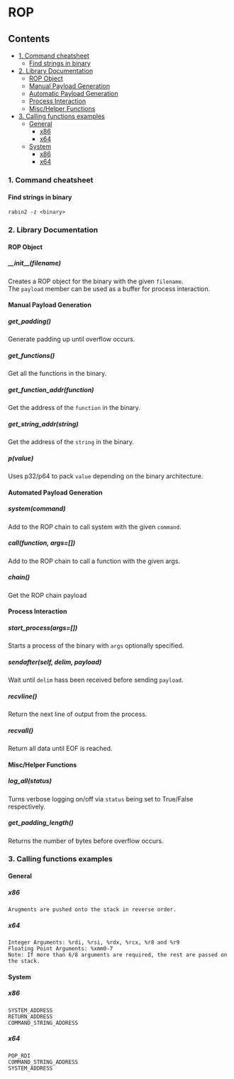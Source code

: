 # ROP
## Contents
- [1. Command cheatsheet](#1-command-cheatsheet)
  * [Find strings in binary](#find-strings-in-binary)
- [2. Library Documentation](#2-library-documentation)
  * [ROP Object](#rop-object)
  * [Manual Payload Generation](#manual-payload-generation)
  * [Automatic Payload Generation](#automatic-payload-generation)
  * [Process Interaction](#process-interaction)
  * [Misc/Helper Functions](#misc-helper-functions)
- [3. Calling functions examples](#3-calling-functions-examples)
  * [General](#general)
    + [x86](#x86)
    + [x64](#x64)
  * [System](#system)
    + [x86](#x86)
    + [x64](#x64)

### 1. Command cheatsheet
#### Find strings in binary
`rabin2 -z <binary>`


### 2. Library Documentation
#### ROP Object
##### \_\_init\_\_(filename)
Creates a ROP object for the binary with the given `filename`.  
The `payload` member can be used as a buffer for process interaction.

#### Manual Payload Generation
##### get_padding()
Generate padding up until overflow occurs.
##### get_functions()
Get all the functions in the binary.
##### get_function_addr(function)
Get the address of the `function` in the binary.
##### get_string_addr(string)
Get the address of the `string` in the binary.
##### p(value)
Uses p32/p64 to pack `value` depending on the binary architecture.

#### Automated Payload Generation
##### system(command)
Add to the ROP chain to call system with the given `command`.
##### call(function, args=[])
Add to the ROP chain to call a function with the given args.
##### chain()
Get the ROP chain payload

#### Process Interaction
##### start_process(args=[])
Starts a process of the binary with `args` optionally specified.
##### sendafter(self, delim, payload)
Wait until `delim` hass been received before sending `payload`.
##### recvline()
Return the next line of output from the process.
##### recvall()
Return all data until EOF is reached.

#### Misc/Helper Functions
##### log_all(status)
Turns verbose logging on/off via `status` being set to True/False respectively.
##### get_padding_length()
Returns the number of bytes before overflow occurs.


### 3. Calling functions examples
#### General
##### x86
```
Arugments are pushed onto the stack in reverse order.
```
##### x64
```
Integer Arguments: %rdi, %rsi, %rdx, %rcx, %r8 and %r9
Floating Point Arguments: %xmm0-7
Note: If more than 6/8 arguments are required, the rest are passed on the stack.
```
#### System
##### x86
```
SYSTEM_ADDRESS
RETURN_ADDRESS
COMMAND_STRING_ADDRESS
```
##### x64
```
POP_RDI
COMMAND_STRING_ADDRESS
SYSTEM_ADDRESS
```
